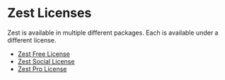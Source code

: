 Zest Licenses
=============

Zest is available in multiple different packages. Each is available under a different license.

* [Zest Free License](packages/zest-free/LICENSE.md)
* [Zest Social License](packages/zest-social/LICENSE.md)
* [Zest Pro License](packages/zest-pro/LICENSE.md)
